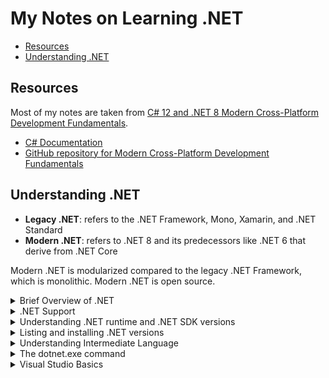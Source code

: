 # My Notes on Learning .NET

- [Resources](#resources)
- [Understanding .NET](#understanding-net)

## Resources
Most of my notes are taken from [C# 12 and .NET 8 Modern Cross-Platform Development Fundamentals](https://www.amazon.com/gp/product/B0CGZVT568/ref=ppx_yo_dt_b_d_asin_title_o00?ie=UTF8&psc=1).

- [C# Documentation](https://learn.microsoft.com/en-us/dotnet/csharp/)
- [GitHub repository for Modern Cross-Platform Development Fundamentals](https://github.com/markjprice/cs12dotnet8)

## Understanding .NET

- **Legacy .NET**: refers to the .NET Framework, Mono, Xamarin, and .NET Standard
- **Modern .NET**: refers to .NET 8 and its predecessors like .NET 6 that derive from .NET Core

Modern .NET is modularized compared to the legacy .NET Framework, which is monolithic. Modern .NET is open source.

<details>
  <summary>Brief Overview of .NET</summary>

See this article for a discussion on the history of .NET: https://github.com/markjprice/cs12dotnet8/blob/main/docs/ch01-dotnet-history.md

**.NET Framework**

.NET Framework is a development platform that includes a **Common Language Runtime (CLR)**, which manages execution of code, and a **Base Class Library (BCL)**, which provides a rich library of classes to build applications from.

.NET Framework has been an official component of the Windows operating system. However, it is now considered a Windows-only and a legacy platform.  Do not create new apps using it.

**Mono, Xamarin, and Unity Projects**

Third parties developed a .NET Framework implementation named the **Mono** project. Mono is cross-platform but fell behind the official implementation of .NET Framework.

Mono has a niche as the foundation of the **Xamarin** mobile platform as well as cross-platform game development platforms like **Unity**.

Microsoft purchased Xamarin in 2016 and has integrated its functionality into Visual Studio 2022 for Mac.  

**.NET Core**

Since 2015, Microsoft has been working to rewrite the .NET Framework to be truly cross-platform. The new modernized product was initially branded **.NET Core**.  .NET Core was designed to run on Windows, Linux, and macOS. .NET Core shares some components with .NET Framework but has its own runtime and set of libraries known as CoreFX. .NET Core is an open source revamp of .NET, optimized for modern application development, mainly focusing on cloud and web applications.

.NET Core includes versions up to .NET Core 3.1. 

**Modern .NET**

The term **modern .NET** refers to .NET 5 and up and its predecessors that come from .NET Core.  The term **legacy .NET** refers to the .NET Framework, Mono, and Xamarin.

Starting with .NET 5, Microsoft rebranded .NET Core as **.NET**. New versions are released each year in November.  See [.NET and .NET Core Support Policy](https://dotnet.microsoft.com/en-us/platform/support/policy/dotnet-core).

Modern .NET aims to unify .NET Core with the original .NET Framework into a single, consistent platform. Enhancements include performance improvements, more APIs, better tooling, and a range of features to support various types of development, including web, mobile (via MAUI), desktop, cloud, and IoT applications.

.NET MAUI (Multi-platform App UI) is an evolution of Xamarin.Forms and aims to simplify the development of cross-platform applications for mobile and desktop from a single codebase.

</details>

<details><summary>.NET Support</summary>

.NET versions fall in three categories:

- Long Term Support (LTS): supported by Microsoft for 3 years after General Availability, or 1 year after the next LTS release ships, whichever is longer.
- Standard Term Support (STS): Formerly known as "Current". Includes features that change based on feedback, such as the latest improvements. Supported by Microsoft 18 months after GA, or 6 months until the next STS or LTS ships, whichever is longer.
- Preview: for public testing. Not supported by Microsoft, but some Release Candidates (RC) may be declared Go Live, meaning that Microsoft supports them in production.

<img src='img/20240250-035006.png' width=500px>

See https://dotnet.microsoft.com/en-us/platform/support/policy

</details>

<details><summary>Understanding .NET runtime and .NET SDK versions</summary>

The .NET runtime is the minimum needed to install so that the system can run a .NET application. The .NET SDK includes the .NET runtime as well as the compilers and other tools needed to build .NET code and apps. The following diagram shows alignment between the major and minor numbers, but the SDK uses a separate convention for the patch number.

<img src='img/20240202-040256.png' width=500px>

See https://learn.microsoft.com/en-us/dotnet/core/versions/

</details>

<details><summary>Listing and installing .NET versions</summary>

Use the `dotnet` command to list details about the runtimes and SDKs installed.

`dotnet --list-sdks`

<img src='img/20240221-042115.png' width=300px>

`dotnet --list-runtimes`

<img src='img/20240222-042210.png' width=600px>

`dotnet --info`

<img src='img/20240224-042428.png' width=600px>

Use `winget search Microsoft.DotNet` to find all the available versions.

<img src='img/20240226-042627.png' width=600px>

Then use `winget install` to install a specific runtime or SDK version.

<img src='img/20240227-042725.png' width=600px>

</details>

<details><summary>Understanding Intermediate Language</summary>

The C# compiler (named **Roslyn**) used by the `dotnet.exe` CLI tool converts C# source code into **intermediate language (IL)** code and stores the IL in an **assembly** (a DLL or EXE file). IL code statements are like assembly language instructions, which are executed by .NET's virtual machine, known as CoreCLR.

At runtime, CoreCLR loads the IL code from the assembly, the **just-in-time (JIT)** compiler compiles it into native CPU instructions, and then it is executed by the CPU on your machine.

The benefit of this two-step process is that Microsoft can create CLRs for Linux and macOS as well as for Windows.  The same IL code runs everywhere because of the second compilation step, which generates code for the native OS and CPU instruction set.

See [this ChatGPT thread](https://chat.openai.com/share/37fbe918-a6fd-470b-9ffe-ec48dd62b920) for a brief discussion on the Common Language Runtime and just-in-time compilation.

See https://github.com/dotnet/roslyn

</details>

<details>
  <summary>The dotnet.exe command</summary>

This section provides guidance on using the `dotnet.exe` command.  See the [dotnet command reference](https://learn.microsoft.com/en-us/dotnet/core/tools/dotnet) for more info.

Use `dotnet --version` to list the which version of the .NET SDK is being used:  

<img src='img/20231203-140355.png' width=400px>

Use `dotnet --info` to list other information in addition to the installed SDKs and runtimes:  

<img src='img/20231205-140504.png' width=400px>

Use `dotnet net console` to create a new console app:

![](img/20230646-164605.png)

This command targets your latest .NET SDK version by default.  Use the `-f` switch to specify a target framework:

`dotnet new console -f net6.0`

Use `dotnet run` to compile and execute the program:

![](img/20230659-165904.png)

You can specify the language version in the project file: 

![](img/20230659-155936.png)

See [Configure language version](https://learn.microsoft.com/en-us/dotnet/csharp/language-reference/configure-language-version) for information on enabling a specific language version compiler. Getting a list of language versions is tricky. See [this explanation](https://github.com/dotnet/docs/issues/27101#issuecomment-1172989898) for more info. Using this technique, you can uncover the supported language versions, even for preview releases:  

![](img/20230601-160143.png)

</details>

<details><summary>Visual Studio Basics</summary>

<details><summary>Visual Studio Temporary Build Files</summary>
Visual Studio creates compiler-generated folders for `obj` and `bin`. The `obj` folder contains one compiled object for each source code file. These objects haven't been linked to the final executable yet. The `bin` folder contains the binary executable for the application or class library.

<img src='img/20240248-034855.png' width=200px>

The compiler creates many temporary files in these folders. Use Build > Clean Solution to remove these temporary files.  You can also run `dotnet clean`.

<img src='img/20240254-035423.png' width=400px>

</details>

<details><summary>Understanding Top-Level Programs</summary>

Projects created with .NET SDK 5 or earlier always start with the following boilerplate code.

```dotnet
namespace ConsoleApp1
{
    internal class Program
    {
        static void Main(string[] args)
        {
            Console.WriteLine("Hello, World!");
        }
    }
}
```

Starting with .NET 6, Microsoft updated the project template such that new projects use the following minimal statements. These minimal statements are enabled because the required code is written for you by the compiler when you target .NET 6 or later.

```dotnet
// See https://aka.ms/new-console-template for more information
Console.WriteLine("Hello, World!");
```

The only functional difference is that the auto-generated code does not define a namespace, so the `Program` class is implicitly defined in an empty namespace with no name instead of a namespace that matches the project.

One main requirement is there can only be one file like this in a project.

See [Explore top-level statements](https://learn.microsoft.com/en-us/dotnet/csharp/tutorials/top-level-statements).

</details>

<details><summary>Implicitly Imported Namespaces</summary>

Using the statement `Console.Writeline` requires the `using System` statement at the top of the file. Starting with .NET 6, this import is handed automatically by using **global namespace imports**, which handle imports for some commonly used namespaces like `System`.

<img src='img/20240227-042723.png' width=600px>

See the following:

- [Implicit using directives](https://learn.microsoft.com/en-us/dotnet/core/project-sdk/overview#implicit-using-directives).
- [Global and implicit usings](https://devblogs.microsoft.com/dotnet/welcome-to-csharp-10/)

</details>


<details><summary>Build Error - Unable to find packages</summary>

When creating a new application and building it for the first time, you may get an error like this:
![](img/20230656-155606.png)

The error message is related to missing package sources from the NuGet package manager.  To fix this, open the NuGet package manager settings and verify the package source URL has been added:

![](img/20230658-155829.png)

See [Visual Studio Package Sources](https://learn.microsoft.com/en-us/nuget/consume-packages/install-use-packages-visual-studio#package-sources) for more details.

</details>

</details>
